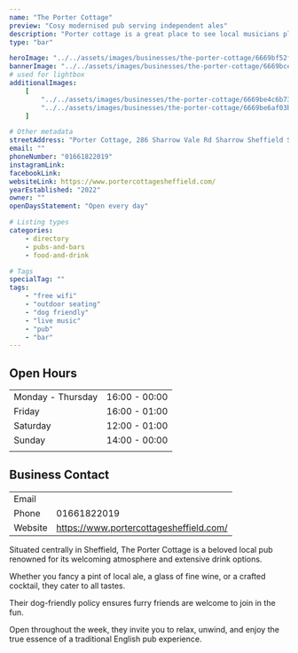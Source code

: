 ```yaml
---
name: "The Porter Cottage"
preview: "Cosy modernised pub serving independent ales"
description: "Porter cottage is a great place to see local musicians play live music, and try a fantastic collection of drinks. Friendly staff and fun events throughout the evening make this a place you must visit!"
type: "bar"

heroImage: "../../assets/images/businesses/the-porter-cottage/6669bf52faa21441b24d471a_Screenshot-2024-06-12-at-16.31.21.png"
bannerImage: "../../assets/images/businesses/the-porter-cottage/6669bce18891743c49cf0d46_lr-04-Dirty-Habit-Porter-Cottage.jpg"
# used for lightbox
additionalImages:
    [
        "../../assets/images/businesses/the-porter-cottage/6669be4c6b73dcf3665bf384_porter-cottage-2022.jpg",
        "../../assets/images/businesses/the-porter-cottage/6669be6af03b02842eccefbb_pic-2.jpg",
    ]

# Other metadata
streetAddress: "Porter Cottage, 286 Sharrow Vale Rd Sharrow Sheffield S11 8ZL United Kingdom"
email: ""
phoneNumber: "01661822019"
instagramLink:
facebookLink:
websiteLink: https://www.portercottagesheffield.com/
yearEstablished: "2022"
owner: ""
openDaysStatement: "Open every day"

# Listing types
categories:
    - directory
    - pubs-and-bars
    - food-and-drink

# Tags
specialTag: ""
tags:
    - "free wifi"
    - "outdoor seating"
    - "dog friendly"
    - "live music"
    - "pub"
    - "bar"
---
```


## Open Hours

|                   |               |
| ----------------- | ------------- |
| Monday - Thursday | 16:00 - 00:00 |
| Friday            | 16:00 - 01:00 |
| Saturday          | 12:00 - 01:00 |
| Sunday            | 14:00 - 00:00 |
|                   |               |

## Business Contact

|         |                                         |
| ------- | --------------------------------------- |
| Email   |                                         |
| Phone   | 01661822019                             |
| Website | https://www.portercottagesheffield.com/ |

Situated centrally in Sheffield, The Porter Cottage is a beloved local pub renowned for its welcoming atmosphere and extensive drink options.

Whether you fancy a pint of local ale, a glass of fine wine, or a crafted cocktail, they cater to all tastes.

Their dog-friendly policy ensures furry friends are welcome to join in the fun.

Open throughout the week, they invite you to relax, unwind, and enjoy the true essence of a traditional English pub experience.
